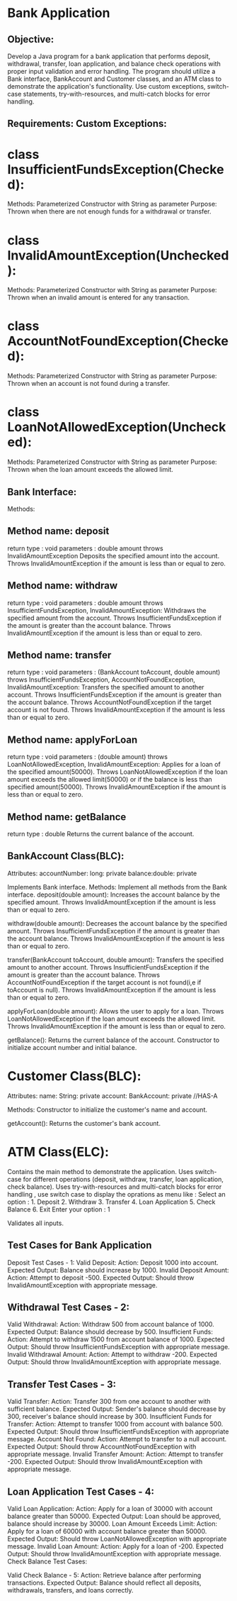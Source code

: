 Bank Application
=================
Objective:
----------
Develop a Java program for a bank application that performs deposit, withdrawal, transfer, loan application, and balance check operations with proper input validation and error handling. The program should utilize a Bank interface, BankAccount and Customer classes, and an ATM class to demonstrate the application's functionality. Use custom exceptions, switch-case statements, try-with-resources, and multi-catch blocks for error handling.

Requirements:
Custom Exceptions:
-----------------------

class InsufficientFundsException(Checked):
=============================================
Methods:
Parameterized Constructor with String as parameter
Purpose: Thrown when there are not enough funds for a withdrawal or transfer.

class InvalidAmountException(Unchecked):
=============================================
Methods:
Parameterized Constructor with String as parameter
Purpose: Thrown when an invalid amount is entered for any transaction.

class AccountNotFoundException(Checked):
=================================================
Methods:
Parameterized Constructor with String as parameter
Purpose: Thrown when an account is not found during a transfer.

class LoanNotAllowedException(Unchecked):
=============================================
Methods:
Parameterized Constructor with String as parameter
Purpose:
Thrown when the loan amount exceeds the allowed limit.

Bank Interface:
-------------------
Methods:

Method name: deposit 
--------------------------
return type : void
parameters : double amount
throws InvalidAmountException
Deposits the specified amount into the account. Throws InvalidAmountException if the amount is less than or equal to zero.


Method name: withdraw 
-------------------------
return type : void
parameters : double amount
throws InsufficientFundsException, InvalidAmountException:
Withdraws the specified amount from the account. Throws InsufficientFundsException if the amount is greater than the account balance. Throws InvalidAmountException if the amount is less than or equal to zero.


Method name: transfer 
------------------------
return type : void
parameters : (BankAccount toAccount, double amount) 
throws InsufficientFundsException, AccountNotFoundException, InvalidAmountException: 
Transfers the specified amount to another account. Throws InsufficientFundsException if the amount is greater than the account balance. Throws AccountNotFoundException if the target account is not found. Throws InvalidAmountException if the amount is less than or equal to zero.


Method name: applyForLoan 
-----------------------------
return type : void
parameters : (double amount) 
throws LoanNotAllowedException, InvalidAmountException:
Applies for a loan of the specified amount(50000). Throws LoanNotAllowedException if the loan amount exceeds the allowed limit(50000) or if the balance is less than specified amount(50000). Throws InvalidAmountException if the amount is less than or equal to zero.

Method name: getBalance 
----------------------------
return type : double
Returns the current balance of the account.

BankAccount Class(BLC):
-----------------------------
Attributes:
accountNumber: long: private
balance:double: private

Implements Bank interface.
Methods:
Implement all methods from the Bank interface.
deposit(double amount): Increases the account balance by the specified amount. Throws InvalidAmountException if the amount is less than or equal to zero.

withdraw(double amount): Decreases the account balance by the specified amount. Throws InsufficientFundsException if the amount is greater than the account balance. Throws InvalidAmountException if the amount is less than or equal to zero.

transfer(BankAccount toAccount, double amount): Transfers the specified amount to another account. Throws InsufficientFundsException if the amount is greater than the account balance. Throws AccountNotFoundException if the target account is not found(i,e if toAccount is null). Throws InvalidAmountException if the amount is less than or equal to zero.

applyForLoan(double amount): Allows the user to apply for a loan. Throws LoanNotAllowedException if the loan amount exceeds the allowed limit. Throws InvalidAmountException if the amount is less than or equal to zero.

getBalance(): Returns the current balance of the account.
Constructor to initialize account number and initial balance.


Customer Class(BLC):
===================
Attributes:
name: String: private
account: BankAccount: private //HAS-A

Methods:
Constructor to initialize the customer's name and account.

getAccount(): Returns the customer's bank account.

ATM Class(ELC):
==================
Contains the main method to demonstrate the application.
Uses switch-case for different operations (deposit, withdraw, transfer, loan application, check balance).
Uses try-with-resources and multi-catch blocks for error handling , use switch case to  display the oprations as menu
like : 
      Select an option :
           1. Deposit
           2. Withdraw
           3. Transfer
           4. Loan Application
           5. Check Balance
           6. Exit
      Enter your option : 1

Validates all inputs.

Test Cases for Bank Application
---------------------------------
Deposit Test Cases - 1:
Valid Deposit:
Action: Deposit 1000 into account.
Expected Output: Balance should increase by 1000.
Invalid Deposit Amount:
Action: Attempt to deposit -500.
Expected Output: Should throw InvalidAmountException with appropriate message.

Withdrawal Test Cases - 2:
------------------------------------
Valid Withdrawal:
Action: Withdraw 500 from account balance of 1000.
Expected Output: Balance should decrease by 500.
Insufficient Funds:
Action: Attempt to withdraw 1500 from account balance of 1000.
Expected Output: Should throw InsufficientFundsException with appropriate message.
Invalid Withdrawal Amount:
Action: Attempt to withdraw -200.
Expected Output: Should throw InvalidAmountException with appropriate message.

Transfer Test Cases - 3:
----------------------------
Valid Transfer:
Action: Transfer 300 from one account to another with sufficient balance.
Expected Output: Sender's balance should decrease by 300, receiver's balance should increase by 300.
Insufficient Funds for Transfer:
Action: Attempt to transfer 1000 from account with balance 500.
Expected Output: Should throw InsufficientFundsException with appropriate message.
Account Not Found:
Action: Attempt to transfer to a null account.
Expected Output: Should throw AccountNotFoundException with appropriate message.
Invalid Transfer Amount:
Action: Attempt to transfer -200.
Expected Output: Should throw InvalidAmountException with appropriate message.


Loan Application Test Cases - 4:
---------------------------------------
Valid Loan Application:
Action: Apply for a loan of 30000 with account balance greater than 50000.
Expected Output: Loan should be approved, balance should increase by 30000.
Loan Amount Exceeds Limit:
Action: Apply for a loan of 60000 with account balance greater than 50000.
Expected Output: Should throw LoanNotAllowedException with appropriate message.
Invalid Loan Amount:
Action: Apply for a loan of -200.
Expected Output: Should throw InvalidAmountException with appropriate message.
Check Balance Test Cases:

Valid Check Balance - 5:
Action: Retrieve balance after performing transactions.
Expected Output: Balance should reflect all deposits, withdrawals, transfers, and loans correctly.
